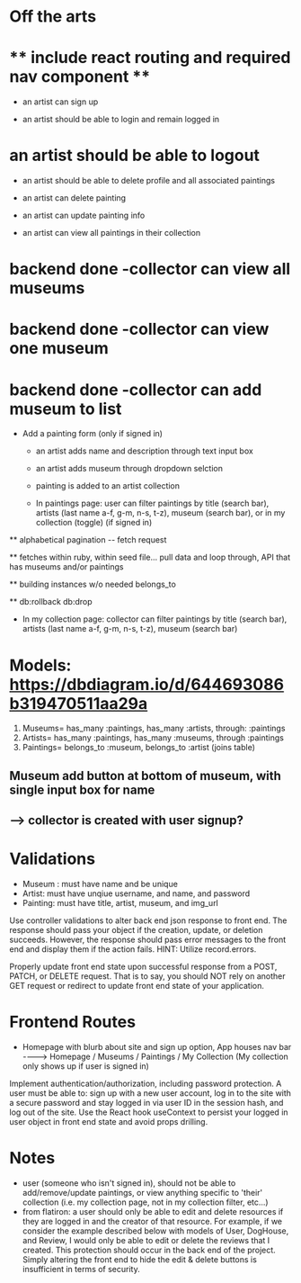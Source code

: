 
  # Off the arts

  # ** include react routing and required nav component **
  
  - an artist can sign up
  <!-- multiple error rendering -->
  - an artist should be able to login and remain logged in
  <!-- artist can login, not persisting -->
  # an artist should be able to logout
  - an artist should be able to delete profile and all associated paintings


  - an artist can delete painting
  - an artist can update painting info

  - an artist can view all paintings in their collection

  # backend done -collector can view all museums 
  # backend done -collector can view one museum
  # backend done -collector can add museum to list

- Add a painting form (only if signed in)
  - an artist adds name and description through text input box
  - an artist adds museum through dropdown selction
  - painting is added to an artist collection

  - In paintings page: user can filter paintings by title (search bar), artists (last name a-f, g-m, n-s, t-z), museum (search bar), or in my collection (toggle) (if signed in)

 ** alphabetical pagination -- fetch request

 ** fetches within ruby, within seed file... pull data and loop through, API that has museums and/or paintings

 ** building instances w/o needed belongs_to

 ** db:rollback db:drop

  - In my collection page: collector  can filter paintings by title (search bar), artists (last name a-f, g-m, n-s, t-z), museum (search bar)

  # Models: https://dbdiagram.io/d/644693086b319470511aa29a
  1. Museums= has_many :paintings, has_many :artists, through: :paintings
  2. Artists= has_many :paintings, has_many :museums, through :paintings
  3. Paintings= belongs_to :museum, belongs_to :artist (joins table)


## Museum add button at bottom of museum, with single input box for name
## --> collector is created with user signup?

# Validations
- Museum : must have name and be unique
- Artist: must have unqiue username, and name, and password
- Painting: must have title, artist, museum, and img_url

Use controller validations to alter back end json response to front end. The response should pass your object if the creation, update, or deletion succeeds. However, the response should pass error messages to the front end and display them if the action fails. HINT: Utilize record.errors.

Properly update front end state upon successful response from a POST, PATCH, or DELETE request. That is to say, you should NOT rely on another GET request or redirect to update front end state of your application.

# Frontend Routes
 - Homepage with blurb about site and sign up option, App houses nav bar ----> Homepage / Museums / Paintings / My Collection (My collection only shows up if user is signed in)

Implement authentication/authorization, including password protection. A user must be able to:
sign up with a new user account,
log in to the site with a secure password and stay logged in via user ID in the session hash, and
log out of the site.
Use the React hook useContext to persist your logged in user object in front end state and avoid props drilling.

# Notes

- user (someone who isn't signed in), should not be able to add/remove/update paintings, or view anything specific to 'their' collection (i.e. my collection page, not in my collection filter, etc...)
- from flatiron: a user should only be able to edit and delete resources if they are logged in and the creator of that resource. For example, if we consider the example described below with models of User, DogHouse, and Review, I would only be able to edit or delete the reviews that I created. This protection should occur in the back end of the project. Simply altering the front end to hide the edit & delete buttons is insufficient in terms of security.